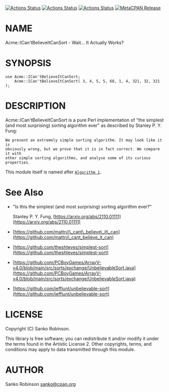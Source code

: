 [![Actions Status](https://github.com/sanko/Acme-ICan-tBelieveItCanSort/actions/workflows/linux.yml/badge.svg)](https://github.com/sanko/Acme-ICan-tBelieveItCanSort/actions) [![Actions Status](https://github.com/sanko/Acme-ICan-tBelieveItCanSort/actions/workflows/windows.yml/badge.svg)](https://github.com/sanko/Acme-ICan-tBelieveItCanSort/actions) [![Actions Status](https://github.com/sanko/Acme-ICan-tBelieveItCanSort/actions/workflows/macos.yml/badge.svg)](https://github.com/sanko/Acme-ICan-tBelieveItCanSort/actions) [![MetaCPAN Release](https://badge.fury.io/pl/Acme-ICan-tBelieveItCanSort.svg)](https://metacpan.org/release/Acme-ICan-tBelieveItCanSort)
# NAME

Acme::ICan'tBelieveItCanSort - Wait... It Actually Works?

# SYNOPSIS

    use Acme::ICan'tBelieveItCanSort;
        Acme::ICan'tBelieveItCanSort( 3, 4, 5, 5, 68, 1, 4, 321, 32, 321 );

# DESCRIPTION

Acme::ICan'tBelieveItCanSort is a pure Perl implementation of "the simplest
(and most surprising) sorting algorithm ever" as described by Stanley P. Y.
Fung:

    We present an extremely simple sorting algorithm. It may look like it is
    obviously wrong, but we prove that it is in fact correct. We compare it with
    other simple sorting algorithms, and analyse some of its curious properties.

This module itself is named after [`Algorithm
1`](https://arxiv.org/pdf/2110.01111.pdf).

# See Also

- "Is this the simplest (and most surprising) sorting algorithm ever?"

    Stanley P. Y. Fung, [https://arxiv.org/abs/2110.01111](https://arxiv.org/abs/2110.01111)

- [https://github.com/mattn/i\_cant\_believe\_it\_can](https://github.com/mattn/i_cant_believe_it_can)
- [https://github.com/theshteves/simplest-sort](https://github.com/theshteves/simplest-sort)
- [https://github.com/PCBoyGames/ArrayV-v4.0/blob/main/src/sorts/exchange/UnbelievableSort.java](https://github.com/PCBoyGames/ArrayV-v4.0/blob/main/src/sorts/exchange/UnbelievableSort.java)
- [https://github.com/jefflunt/unbelievable-sort](https://github.com/jefflunt/unbelievable-sort)

# LICENSE

Copyright (C) Sanko Robinson.

This library is free software; you can redistribute it and/or modify it under
the terms found in the Artistic License 2. Other copyrights, terms, and
conditions may apply to data transmitted through this module.

# AUTHOR

Sanko Robinson <sanko@cpan.org>
